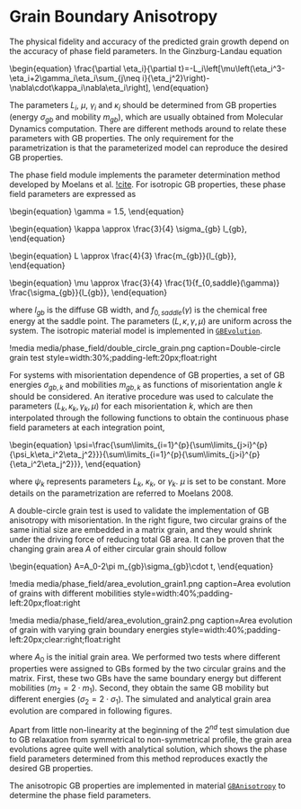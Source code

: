 # Grain Boundary Anisotropy

The physical fidelity and accuracy of the predicted grain growth depend on the
accuracy of phase field parameters. In the Ginzburg-Landau equation

\begin{equation}
\frac{\partial \eta_i}{\partial t}=-L_i\left[\mu\left(\eta_i^3-\eta_i+2\gamma_i\eta_i\sum_{j\neq i}{\eta_j^2}\right)-\nabla\cdot\kappa_i\nabla\eta_i\right],
\end{equation}

The parameters $L_i$, $\mu$, $\gamma_i$ and $\kappa_i$ should be determined from
GB properties (energy $\sigma_{gb}$ and mobility $m_{gb}$), which are usually
obtained from Molecular Dynamics computation. There are different methods around
to relate these parameters with GB properties. The only requirement for the
parametrization is that the parameterized model can reproduce the desired GB
properties.

The phase field module implements the parameter determination method developed
by Moelans et al. [!cite](moelans_quantitative_2008). For isotropic GB
properties, these phase field parameters are expressed as

\begin{equation}
  \gamma  = 1.5,
\end{equation}

\begin{equation}
  \kappa \approx \frac{3}{4} \sigma_{gb} l_{gb},
\end{equation}

\begin{equation}
  L \approx \frac{4}{3} \frac{m_{gb}}{l_{gb}},
\end{equation}

\begin{equation}
  \mu \approx \frac{3}{4} \frac{1}{f_{0,saddle}(\gamma)} \frac{\sigma_{gb}}{l_{gb}},
\end{equation}

where $l_{gb}$ is the diffuse GB width, and $f_{0,saddle}(\gamma)$ is the
chemical free energy at the saddle point. The parameters $(L,\kappa,\gamma,\mu)$
are uniform across the system. The isotropic material model is implemented in
[`GBEvolution`](GBEvolution.md).

!media media/phase_field/double_circle_grain.png
       caption=Double-circle grain test
       style=width:30%;padding-left:20px;float:right

For systems with misorientation dependence of GB properties, a set of GB
energies $\sigma_{gb,k}$ and mobilities $m_{gb,k}$ as functions of
misorientation angle $k$ should be considered. An iterative procedure was used
to calculate the parameters $(L_k,\kappa_k,\gamma_k,\mu)$ for each
misorientation $k$, which are then interpolated through the following functions
to obtain the continuous phase field parameters at each integration point,

\begin{equation}
	\psi=\frac{\sum\limits_{i=1}^{p}{\sum\limits_{j>i}^{p}{\psi_k\eta_i^2\eta_j^2}}}{\sum\limits_{i=1}^{p}{\sum\limits_{j>i}^{p}{\eta_i^2\eta_j^2}}},
\end{equation}

where $\psi_k$ represents parameters $L_k$, $\kappa_k$, or $\gamma_k$. $\mu$ is
set to be constant. More details on the parametrization are referred to Moelans
2008.

A double-circle grain test is used to validate the implementation of GB
anisotropy with misorientation. In the right figure, two circular grains of the
same initial size are embedded in a matrix grain, and they would shrink under
the driving force of reducing total GB area. It can be proven that the changing
grain area $A$ of either circular grain should follow

\begin{equation}
	A=A_0-2\pi m_{gb}\sigma_{gb}\cdot t,
\end{equation}

!media media/phase_field/area_evolution_grain1.png
       caption=Area evolution of grains with different mobilities
       style=width:40%;padding-left:20px;float:right

!media media/phase_field/area_evolution_grain2.png
       caption=Area evolution of grain with varying grain boundary energies
       style=width:40%;padding-left:20px;clear:right;float:right

where $A_0$ is the initial grain area. We performed two tests where different
properties were assigned to GBs formed by the two circular grains and the
matrix. First, these two GBs have the same boundary energy but different
mobilities ($m_2 = 2\cdot m_1$). Second, they obtain the same GB mobility but
different energies ($\sigma_2 = 2 \cdot \sigma_1$). The simulated and analytical
grain area evolution are compared in following figures.

Apart from little non-linearity at the beginning of the 2$^{nd}$ test simulation
due to GB relaxation from symmetrical to non-symmetrical profile, the grain area
evolutions agree quite well with analytical solution, which shows the phase
field parameters determined from this method reproduces exactly the desired GB
properties.

The anisotropic GB properties are implemented in material
[`GBAnisotropy`](GBAnisotropy.md) to determine the phase field parameters.
